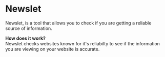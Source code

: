 # Newslet
Newslet, is a tool that allows you to check if you are getting a reliable source of information.

**How does it work?**</br>
Newslet checks websites known for it's reliabilty to see if the information you are viewing on your website is accurate. 
